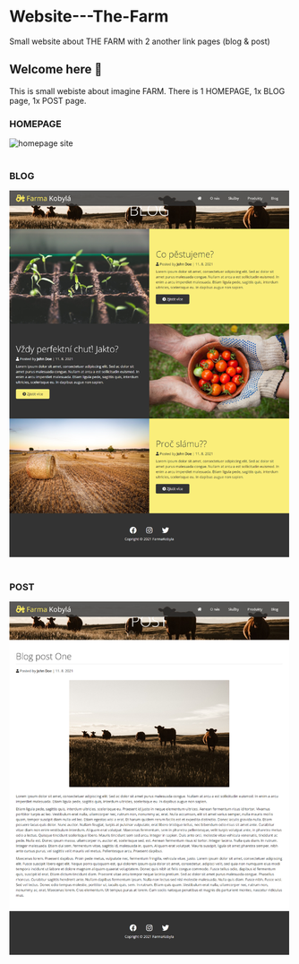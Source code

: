 # Website---The-Farm
Small website about THE FARM with 2 another link pages (blog &amp; post)


<h2>Welcome here 👋</h2>

This is small webiste about imagine FARM. There is 1 HOMEPAGE, 1x BLOG page, 1x POST page.
<h3>HOMEPAGE</H3>


<img src="homepage.png" alt="homepage site" width="500px">
<br><br>
<h3>BLOG</H3>
<img src="blog.png" alt="blog site"  width="500px">
<br><br>
<h3>POST</H3>
<img src="post.png" alt="post site"  width="500px">
